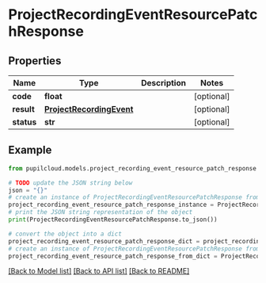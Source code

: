 # ProjectRecordingEventResourcePatchResponse


## Properties

Name | Type | Description | Notes
------------ | ------------- | ------------- | -------------
**code** | **float** |  | [optional] 
**result** | [**ProjectRecordingEvent**](ProjectRecordingEvent.md) |  | [optional] 
**status** | **str** |  | [optional] 

## Example

```python
from pupilcloud.models.project_recording_event_resource_patch_response import ProjectRecordingEventResourcePatchResponse

# TODO update the JSON string below
json = "{}"
# create an instance of ProjectRecordingEventResourcePatchResponse from a JSON string
project_recording_event_resource_patch_response_instance = ProjectRecordingEventResourcePatchResponse.from_json(json)
# print the JSON string representation of the object
print(ProjectRecordingEventResourcePatchResponse.to_json())

# convert the object into a dict
project_recording_event_resource_patch_response_dict = project_recording_event_resource_patch_response_instance.to_dict()
# create an instance of ProjectRecordingEventResourcePatchResponse from a dict
project_recording_event_resource_patch_response_from_dict = ProjectRecordingEventResourcePatchResponse.from_dict(project_recording_event_resource_patch_response_dict)
```
[[Back to Model list]](../README.md#documentation-for-models) [[Back to API list]](../README.md#documentation-for-api-endpoints) [[Back to README]](../README.md)


